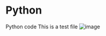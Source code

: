 # Python
Python code
This is a test file
![image](https://user-images.githubusercontent.com/81798266/114101451-5d697300-988b-11eb-84e3-2bac4b3f9055.png)

